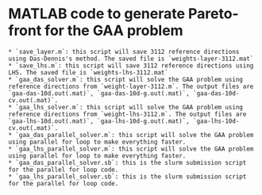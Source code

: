 MATLAB code to generate Pareto-front for the GAA problem
=========================================================

    * `save_layer.m`: this script will save 3112 reference directions using Das-Dennis's method. The saved file is `weights-layer-3112.mat`
    * `save_lhs.m`: this script will save 3112 reference directions using LHS. The saved file is `weights-lhs-3112.mat`
    * `gaa_das_solver.m`: this script will solve the GAA problem using reference directions from `weight-layer-3112.m`. The output files are `gaa-das-10d.out(.mat)`, `gaa-das-10d-g.out(.mat)`, `gaa-das-10d-cv.out(.mat)`.
    * `gaa_lhs_solver.m`: this script will solve the GAA problem using reference directions from `weight-lhs-3112.m`. The output files are `gaa-lhs-10d.out(.mat)`, `gaa-lhs-10d-g.out(.mat)`, `gaa-lhs-10d-cv.out(.mat)`.
    * `gaa_das_parallel_solver.m`: this script will solve the GAA problem using parallel for loop to make everything faster.
    * `gaa_lhs_parallel_solver.m`: this script will solve the GAA problem using parallel for loop to make everything faster.
    * `gaa_das_parallel_solver.sb`: this is the slurm submission script for the parallel for loop code.
    * `gaa_lhs_parallel_solver.sb`: this is the slurm submission script for the parallel for loop code.
